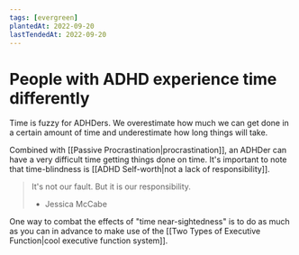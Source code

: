```yaml
---
tags: [evergreen]
plantedAt: 2022-09-20
lastTendedAt: 2022-09-20
---
```


# People with ADHD experience time differently

Time is fuzzy for ADHDers. We overestimate how much we can get done in a certain amount of time and underestimate how long things will take.

Combined with [[Passive Procrastination|procrastination]], an ADHDer can have a very difficult time getting things done on time. It's important to note that time-blindness is [[ADHD Self-worth|not a lack of responsibility]].

> It's not our fault. But it is our responsibility.
> - Jessica McCabe

One way to combat the effects of "time near-sightedness" is to do as much as you can in advance to make use of the [[Two Types of Executive Function|cool executive function system]].
